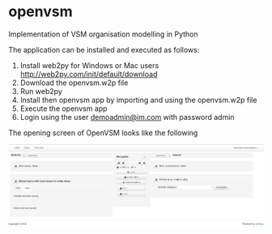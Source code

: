 # openvsm
Implementation of VSM organisation modelling in Python

The application can be installed and executed as follows:
1. Install web2py for Windows or Mac users http://web2py.com/init/default/download
2. Download the openvsm.w2p file
3. Run web2py
4. Install then openvsm app by importing and using the openvsm.w2p file
5. Execute the openvsm app
6. Login using the user demoadmin@im.com with password admin

The opening screen of OpenVSM looks like the following

![Screenshot](openVSMscreen.PNG)
